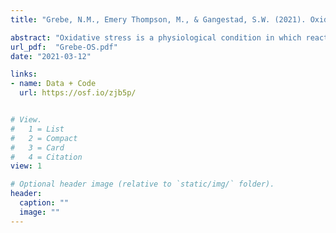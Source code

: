 ```yaml
---
title: "Grebe, N.M., Emery Thompson, M., & Gangestad, S.W. (2021). Oxidative Stress and the Differential Expression of Traits Associated with Mating Effort in Humans. *Evolution and Human Behavior.*"

abstract: "Oxidative stress is a physiological condition in which reactive oxygen species created through cellular respiration can potentially damage DNA and tissue. Oxidative stress may partially mediate trade-offs between reproductive effort and survival efforts. On the one hand, traits associated with reproductive effort, particularly costly male-male competition, are expected to raise oxidative stress. On the other hand, behavioral strategies may be a critical mediating mechanism, such that those who can better resist the physiological costs of oxidative damage exhibit increased mating effort. In a sample of 248 college students (173 men), we examined the associations between traits linked to mating effort—including personality features, athleticism, and history of illness—with levels of 8-OHdG, a biomarker of oxidative stress. 8-OHdG was measured twice, one week apart, once during active hours and once at awakening. In men, surgency, social dominance, and athleticism were all negatively associated with 8-OHdG levels in awakening, but not lab samples collected during active hours. In women, these same traits were positively associated with 8-OHdG levels, particularly in morning samples. Differences in associations based on sex and time of collection introduce additional complexities to understanding links between oxidative stress and mating effort."
url_pdf:  "Grebe-OS.pdf"
date: "2021-03-12"

links: 
- name: Data + Code
  url: https://osf.io/zjb5p/


# View.
#   1 = List
#   2 = Compact
#   3 = Card
#   4 = Citation
view: 1

# Optional header image (relative to `static/img/` folder).
header:
  caption: ""
  image: ""
---
```



